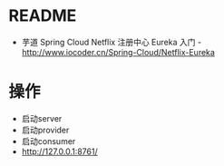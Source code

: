 # README

- 芋道 Spring Cloud Netflix 注册中心 Eureka 入门
    -<http://www.iocoder.cn/Spring-Cloud/Netflix-Eureka>

# 操作

- 启动server
- 启动provider
- 启动consumer
- http://127.0.0.1:8761/
